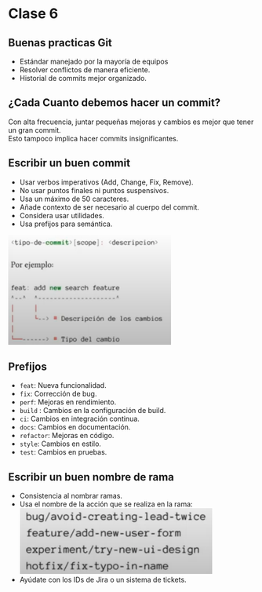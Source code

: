 # Clase 6
## Buenas practicas Git
- Estándar manejado por la mayoría de equipos
- Resolver conflictos de manera eficiente.
- Historial de commits mejor organizado.
## ¿Cada Cuanto debemos hacer un commit?
Con alta frecuencia, juntar pequeñas mejoras y cambios es mejor que tener un gran commit.  
Esto tampoco implica hacer commits insignificantes.
## Escribir un buen commit
- Usar verbos imperativos (Add, Change, Fix, Remove).
- No usar puntos finales ni puntos suspensivos.
- Usa un máximo de 50 caracteres.
- Añade contexto de ser necesario al cuerpo del commit.
- Considera usar utilidades.
- Usa prefijos para semántica.  
  
![buen commit](imagenes/2025-05-09_20-33.png)
## Prefijos
- `feat`: Nueva funcionalidad.
- `fix`: Corrección de bug.
- `perf`: Mejoras en rendimiento.
- `build` : Cambios en la configuración de build.
- `ci`: Cambios en integración continua.
- `docs`: Cambios en documentación.
- `refactor`: Mejoras en código.
- `style`: Cambios en estilo.
- `test`: Cambios en pruebas.
## Escribir un buen nombre de rama
- Consistencia al nombrar ramas.
- Usa el nombre de la acción que se realiza en la rama:  
![ejemplos ramas](imagenes/2025-05-09_20-49.png)
- Ayúdate con los IDs de Jira o un sistema de tickets.